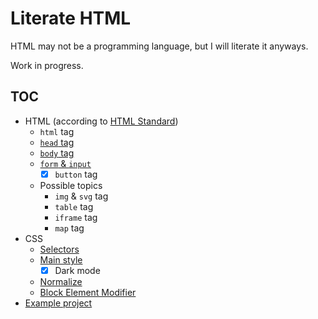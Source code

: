 # Literate HTML

HTML may not be a programming language, but I will literate it anyways.

Work in progress.

## TOC

- HTML (according to [HTML Standard](https://html.spec.whatwg.org/multipage/semantics.html))
	- `html` tag
	- [`head` tag](./HTML-head.md)
	- [`body` tag](./HTML-body.md)
	- [`form` & `input`](./HTML-form-input.md)
		- [x] `button` tag
	- Possible topics
		- `img` & `svg` tag
		- `table` tag
		- `iframe` tag
		- `map` tag
- CSS
	- [Selectors](./CSS-selector.md)
	- [Main style](./CSS-main.md)
		- [x] Dark mode
	- [Normalize](./CSS-normalize.md)
	- [Block Element Modifier](./CSS-BEM.md)
- [Example project](./example-project/)

